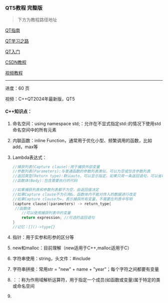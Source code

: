 ### QT5教程 完整版



> 下方为教程路径地址

[QT指南](https://github.com/Nitrosaccharose/qt-learning-guide/blob/main/Qt%E6%8C%87%E5%8D%97.md)

[QT学习之路](https://www.devbean.net/2012/08/qt-study-road-2-catelog/)

[QT入门](https://subingwen.cn/qt/qt-primer/)

[CSDN教程](https://blog.csdn.net/m0_65635427/article/details/130780280?ops_request_misc=%257B%2522request%255Fid%2522%253A%2522D4A398FD-F4BA-4351-B985-6B431FF8BEFA%2522%252C%2522scm%2522%253A%252220140713.130102334..%2522%257D&request_id=D4A398FD-F4BA-4351-B985-6B431FF8BEFA&biz_id=0&utm_medium=distribute.pc_search_result.none-task-blog-2~all~top_positive~default-1-130780280-null-null.142^v100^pc_search_result_base8&utm_term=qt&spm=1018.2226.3001.4187)

[视频教程](https://www.bilibili.com/video/BV1GW42197ff/?spm_id_from=333.337.search-card.all.click&vd_source=5cfc5f3807f31b335afa03d3ac5d692f)

------

进度：60  页

视频：C++QT2024年最新版，QT5

#### C++知识点：

1. 命名空间：using namespace std;：允许在不显式指定std::的情况下使用std命名空间中的所有元素

2. 内联函数：inline Function，通常用于优化小型、频繁调用的函数，比如add，max等

3. Lambda表达式：

   ```c
   //捕获列表(Capture clause):用于捕获外部变量
   //参数列表(Parameters):与普通函数的参数列表类似，可以为空或包含参数列表
   //返回类型(Return type):默认auto，可以显示指定，如果只用一条返回语句，可以省略
   //函数体(Body):包含需要执行的代码
   
   //如果捕获列表和参数列表都不为空，由返回值决定
   //如果Capture clause不为引用&，函数体内不能对传入的数据进行改变
   //如果Capture clause为=，表示捕获所有变量，不需要在列表中写明
   [capture clause](parameters) -> return_type{
   	//函数体
       //可以使用捕获列表中的变量
       return expression; //可选的返回语句
   }
   //记忆：[]()->type{}
   ```

4. 指针：用于实参和形参的区分等

5. new和malloc：目前理解（new适用于C++,malloc适用于C）

6. 字符串使用：string，头文件：#include <string>

7. 字符串拼接：常用str = "new" + name + "year"；每个字符之间都要有变量

8. ：：称为作用域解析运算符，用于指定一个成员(如函数或变量)属于特定的类或命名空间

9. 
